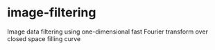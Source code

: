 # image-filtering
Image data filtering using one-dimensional fast Fourier transform over closed space filling curve

